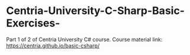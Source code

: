# Centria-University-C-Sharp-Basic-Exercises-
Part 1 of 2 of Centria University C# course. Course material link: https://centria.github.io/basic-csharp/

